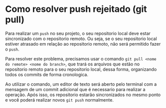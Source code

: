 # Como resolver push rejeitado (git pull)

Para realizar um `push` no seu projeto, o seu repositorio local deve estar sincronizado com o repositorio remoto. Ou seja, se o seu repositorio local estiver atrasado em relação ao repositorio remoto, não será permitido fazer o `push`.

Para resolver este problema, precisamos usar o comando `git pull <nome do remote> <nome do branch>`, que trará os arquivos que estão no repositorio remoto para o seu repositorio local, dessa forma, organizando todos os commits de forma cronologica.

Ao utilizar o comando, um editor de texto será aberto pelo terminal com a mensagem de um commit adicional que é necessario para realizar a operação. Após isso, os repositorio estarão sincronizados no mesmo ponto e você poderá realizar novos `git push` normalmente.